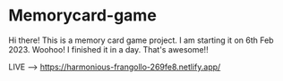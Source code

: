# Memorycard-game

Hi there! This is a memory card game project. I am starting it on 6th Feb 2023.
Woohoo! I finished it in a day. That's awesome!!

LIVE --> https://harmonious-frangollo-269fe8.netlify.app/